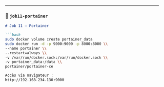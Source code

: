 
---

### 📁 `job11-portainer`

```markdown
# Job 11 — Portainer

```bash
sudo docker volume create portainer_data
sudo docker run -d -p 9000:9000 -p 8000:8000 \\
--name portainer \\
--restart=always \\
-v /var/run/docker.sock:/var/run/docker.sock \\
-v portainer_data:/data \\
portainer/portainer-ce

Accès via navigateur : 
http://192.168.234.130:9000
